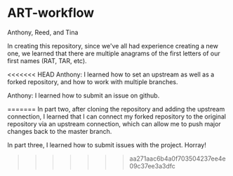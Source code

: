 # ART-workflow
Anthony, Reed, and Tina

In creating this repository, since we've all had experience creating a new one, we learned that there are multiple anagrams of the first letters of our first names (RAT, TAR, etc).


<<<<<<< HEAD
Anthony: I learned how to set an upstream as well as a forked repository, and how to work with multiple branches. 

Anthony: I learned how to submit an issue on github. 

=======
In part two, after cloning the repository and adding the upstream connection, I learned that I can connect my forked repository to the original repository via an upstream connection, which can allow me to push major changes back to the master branch.

In part three, I learned how to submit issues with the project.  Horray!

>>>>>>> aa271aac6b4a0f703504237ee4e09c37ee3a3dfc

